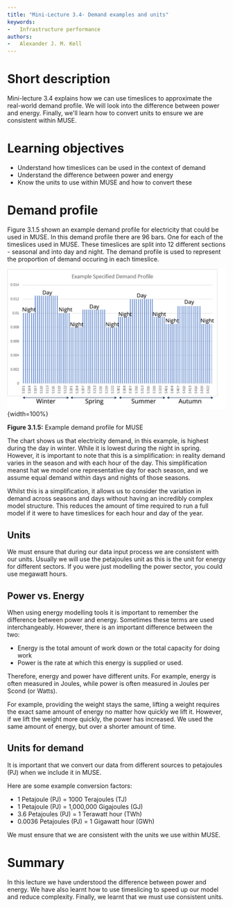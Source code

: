 ```yaml
---
title: "Mini-Lecture 3.4- Demand examples and units"
keywords:
-   Infrastructure performance
authors:
-   Alexander J. M. Kell
---
```


# Short description

Mini-lecture 3.4 explains how we can use timeslices to approximate the real-world demand profile. We will look into the difference between power and energy. Finally, we'll learn how to convert units to ensure we are consistent within MUSE. 

# Learning objectives

- Understand how timeslices can be used in the context of demand
- Understand the difference between power and energy
- Know the units to use within MUSE and how to convert these

# Demand profile

Figure 3.1.5 shown an example demand profile for electricity that could be used in MUSE. In this demand profile there are 96 bars. One for each of the timeslices used in MUSE. These timeslices are split into 12 different sections - seasonal and into day and night. The demand profile is used to represent the proportion of demand occuring in each timeslice. 

![](assets/Figure_3.1.5.png){width=100%}

**Figure 3.1.5:** Example demand profile for MUSE

The chart shows us that electricity demand, in this example, is highest during the day in winter. While it is lowest during the night in spring. However, it is important to note that this is a simplification: in reality demand varies in the season and with each hour of the day. This simplification meanst hat we model one representative day for each season, and we assume equal demand within days and nights of those seasons. 

Whilst this is a simplification, it allows us to consider the variation in demand across seasons and days without having an incredibly complex model structure. This reduces the amount of time required to run a full model if it were to have timeslices for each hour and day of the year.

## Units

We must ensure that during our data input process we are consistent with our units. Usually we will use the petajoules unit as this is the unit for energy for different sectors. If you were just modelling the power sector, you could use megawatt hours. 

## Power vs. Energy

When using energy modelling tools it is important to remember the difference between power and energy. Sometimes these terms are used interchangeably. However, there is an important difference between the two:

- Energy is the total amount of work down or the total capacity for doing work
- Power is the rate at which this energy is supplied or used. 

Therefore, energy and power have different units. For example, energy is often measured in Joules, while power is often measured in Joules per Scond (or Watts). 

For example, providing the weight stays the same, lifting a weight requires the exact same amount of energy no matter how quickly we lift it. However, if we lift the weight more quickly, the power has increased. We used the same amount of energy, but over a shorter amount of time. 

## Units for demand

It is important that we convert our data from different sources to petajoules (PJ) when we include it in MUSE. 

Here are some example conversion factors:

- 1 Petajoule (PJ) = 1000 Terajoules (TJ)
- 1 Petajoule (PJ) = 1,000,000 Gigajoules (GJ)
- 3.6 Petajoules (PJ) = 1 Terawatt hour (TWh)
- 0.0036 Petajoules (PJ) = 1 Gigawatt hour (GWh)

We must ensure that we are consistent with the units we use within MUSE.

# Summary

In this lecture we have understood the difference between power and energy. We have also learnt how to use timeslicing to speed up our model and reduce complexity. Finally, we learnt that we must use consistent units.
